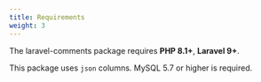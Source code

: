 ```yaml
---
title: Requirements
weight: 3
---
```


The laravel-comments package requires **PHP 8.1+**,  **Laravel 9+**. 

This package uses `json` columns. MySQL 5.7 or higher is required.
